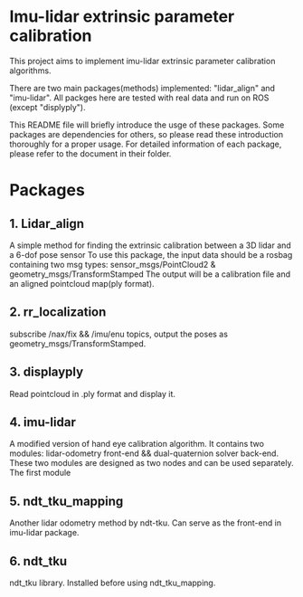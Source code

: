 # Imu-lidar extrinsic parameter calibration

This project aims to implement imu-lidar extrinsic parameter calibration algorithms.

There are two main packages(methods) implemented: "lidar_align" and "imu-lidar". All packges here are tested with real data and run on ROS (except "displyply").

This README file will briefly introduce the usge of these packages. Some packages are dependencies for others, so please read these introduction thoroughly for a proper usage. For detailed information of each package, please refer to the document in their folder.

# Packages

## 1. Lidar_align
A simple method for finding the extrinsic calibration between a 3D lidar and a 6-dof pose sensor
To use this package, the input data should be a rosbag containing two msg types: 
sensor_msgs/PointCloud2 & geometry_msgs/TransformStamped
The output will be a calibration file and an aligned pointcloud map(ply format).

## 2. rr_localization 
subscribe /nax/fix && /imu/enu topics, output the poses as geometry_msgs/TransformStamped.

## 3. displayply
Read pointcloud in .ply format and display it.

## 4. imu-lidar
A modified version of hand eye calibration algorithm. It contains two modules: lidar-odometry front-end && dual-quaternion solver back-end. These two modules are designed as two nodes and can be used separately.
The first module 

## 5. ndt_tku_mapping 
Another lidar odometry method by ndt-tku. Can serve as the front-end in imu-lidar package.

## 6. ndt_tku 
ndt_tku library. Installed before using ndt_tku_mapping.

